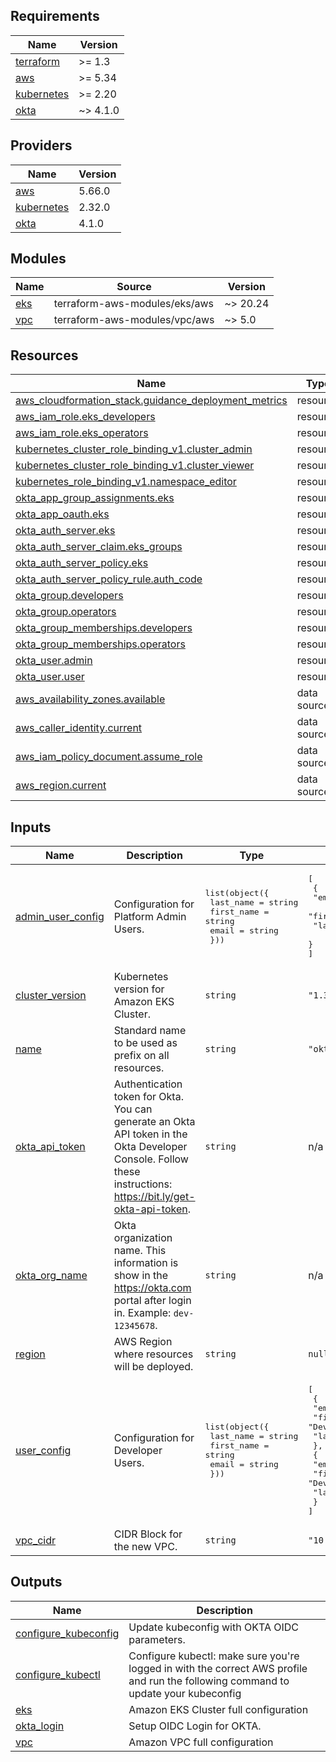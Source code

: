 ## Requirements

| Name | Version |
|------|---------|
| <a name="requirement_terraform"></a> [terraform](#requirement\_terraform) | >= 1.3 |
| <a name="requirement_aws"></a> [aws](#requirement\_aws) | >= 5.34 |
| <a name="requirement_kubernetes"></a> [kubernetes](#requirement\_kubernetes) | >= 2.20 |
| <a name="requirement_okta"></a> [okta](#requirement\_okta) | ~> 4.1.0 |

## Providers

| Name | Version |
|------|---------|
| <a name="provider_aws"></a> [aws](#provider\_aws) | 5.66.0 |
| <a name="provider_kubernetes"></a> [kubernetes](#provider\_kubernetes) | 2.32.0 |
| <a name="provider_okta"></a> [okta](#provider\_okta) | 4.1.0 |

## Modules

| Name | Source | Version |
|------|--------|---------|
| <a name="module_eks"></a> [eks](#module\_eks) | terraform-aws-modules/eks/aws | ~> 20.24 |
| <a name="module_vpc"></a> [vpc](#module\_vpc) | terraform-aws-modules/vpc/aws | ~> 5.0 |

## Resources

| Name | Type |
|------|------|
| [aws_cloudformation_stack.guidance_deployment_metrics](https://registry.terraform.io/providers/hashicorp/aws/latest/docs/resources/cloudformation_stack) | resource |
| [aws_iam_role.eks_developers](https://registry.terraform.io/providers/hashicorp/aws/latest/docs/resources/iam_role) | resource |
| [aws_iam_role.eks_operators](https://registry.terraform.io/providers/hashicorp/aws/latest/docs/resources/iam_role) | resource |
| [kubernetes_cluster_role_binding_v1.cluster_admin](https://registry.terraform.io/providers/hashicorp/kubernetes/latest/docs/resources/cluster_role_binding_v1) | resource |
| [kubernetes_cluster_role_binding_v1.cluster_viewer](https://registry.terraform.io/providers/hashicorp/kubernetes/latest/docs/resources/cluster_role_binding_v1) | resource |
| [kubernetes_role_binding_v1.namespace_editor](https://registry.terraform.io/providers/hashicorp/kubernetes/latest/docs/resources/role_binding_v1) | resource |
| [okta_app_group_assignments.eks](https://registry.terraform.io/providers/okta/okta/latest/docs/resources/app_group_assignments) | resource |
| [okta_app_oauth.eks](https://registry.terraform.io/providers/okta/okta/latest/docs/resources/app_oauth) | resource |
| [okta_auth_server.eks](https://registry.terraform.io/providers/okta/okta/latest/docs/resources/auth_server) | resource |
| [okta_auth_server_claim.eks_groups](https://registry.terraform.io/providers/okta/okta/latest/docs/resources/auth_server_claim) | resource |
| [okta_auth_server_policy.eks](https://registry.terraform.io/providers/okta/okta/latest/docs/resources/auth_server_policy) | resource |
| [okta_auth_server_policy_rule.auth_code](https://registry.terraform.io/providers/okta/okta/latest/docs/resources/auth_server_policy_rule) | resource |
| [okta_group.developers](https://registry.terraform.io/providers/okta/okta/latest/docs/resources/group) | resource |
| [okta_group.operators](https://registry.terraform.io/providers/okta/okta/latest/docs/resources/group) | resource |
| [okta_group_memberships.developers](https://registry.terraform.io/providers/okta/okta/latest/docs/resources/group_memberships) | resource |
| [okta_group_memberships.operators](https://registry.terraform.io/providers/okta/okta/latest/docs/resources/group_memberships) | resource |
| [okta_user.admin](https://registry.terraform.io/providers/okta/okta/latest/docs/resources/user) | resource |
| [okta_user.user](https://registry.terraform.io/providers/okta/okta/latest/docs/resources/user) | resource |
| [aws_availability_zones.available](https://registry.terraform.io/providers/hashicorp/aws/latest/docs/data-sources/availability_zones) | data source |
| [aws_caller_identity.current](https://registry.terraform.io/providers/hashicorp/aws/latest/docs/data-sources/caller_identity) | data source |
| [aws_iam_policy_document.assume_role](https://registry.terraform.io/providers/hashicorp/aws/latest/docs/data-sources/iam_policy_document) | data source |
| [aws_region.current](https://registry.terraform.io/providers/hashicorp/aws/latest/docs/data-sources/region) | data source |

## Inputs

| Name | Description | Type | Default | Required |
|------|-------------|------|---------|:--------:|
| <a name="input_admin_user_config"></a> [admin\_user\_config](#input\_admin\_user\_config) | Configuration for Platform Admin Users. | <pre>list(object({<br>    last_name  = string<br>    first_name = string<br>    email      = string<br>  }))</pre> | <pre>[<br>  {<br>    "email": "admin@example.com",<br>    "first_name": "Engineer",<br>    "last_name": "Platform"<br>  }<br>]</pre> | no |
| <a name="input_cluster_version"></a> [cluster\_version](#input\_cluster\_version) | Kubernetes version for Amazon EKS Cluster. | `string` | `"1.32"` | no |
| <a name="input_name"></a> [name](#input\_name) | Standard name to be used as prefix on all resources. | `string` | `"okta-sso"` | no |
| <a name="input_okta_api_token"></a> [okta\_api\_token](#input\_okta\_api\_token) | Authentication token for Okta. You can generate an Okta API token in the Okta Developer Console. Follow these instructions: https://bit.ly/get-okta-api-token. | `string` | n/a | yes |
| <a name="input_okta_org_name"></a> [okta\_org\_name](#input\_okta\_org\_name) | Okta organization name. This information is show in the https://okta.com portal after login in. Example: `dev-12345678`. | `string` | n/a | yes |
| <a name="input_region"></a> [region](#input\_region) | AWS Region where resources will be deployed. | `string` | `null` | no |
| <a name="input_user_config"></a> [user\_config](#input\_user\_config) | Configuration for Developer Users. | <pre>list(object({<br>    last_name  = string<br>    first_name = string<br>    email      = string<br>  }))</pre> | <pre>[<br>  {<br>    "email": "dev1@amazon.com",<br>    "first_name": "Developer",<br>    "last_name": "App1"<br>  },<br>  {<br>    "email": "dev2@amazon.com",<br>    "first_name": "Developer",<br>    "last_name": "App2"<br>  }<br>]</pre> | no |
| <a name="input_vpc_cidr"></a> [vpc\_cidr](#input\_vpc\_cidr) | CIDR Block for the new VPC. | `string` | `"10.0.0.0/16"` | no |

## Outputs

| Name | Description |
|------|-------------|
| <a name="output_configure_kubeconfig"></a> [configure\_kubeconfig](#output\_configure\_kubeconfig) | Update kubeconfig with OKTA OIDC parameters. |
| <a name="output_configure_kubectl"></a> [configure\_kubectl](#output\_configure\_kubectl) | Configure kubectl: make sure you're logged in with the correct AWS profile and run the following command to update your kubeconfig |
| <a name="output_eks"></a> [eks](#output\_eks) | Amazon EKS Cluster full configuration |
| <a name="output_okta_login"></a> [okta\_login](#output\_okta\_login) | Setup OIDC Login for OKTA. |
| <a name="output_vpc"></a> [vpc](#output\_vpc) | Amazon VPC full configuration |
